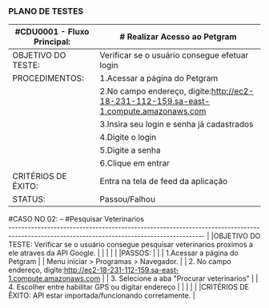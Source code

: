 ### PLANO DE TESTES

| #CDU0001 - Fluxo Principal:  |  # Realizar Acesso ao Petgram    |                                                                     
|  -------------|--------------- |            
|OBJETIVO DO TESTE:|	Verificar se o usuário consegue efetuar login                                             |                         
|PROCEDIMENTOS: | 1.Acessar a página do Petgram |
| | 2.No campo endereço, digite:http://ec2-18-231-112-159.sa-east-1.compute.amazonaws.com |
| | 3.Insira seu login e senha já cadastrados |
| | 4.Digite o login | 
| |5.Digite a senha |
| |6.Clique em entrar   | 
|CRITÉRIOS DE ÊXITO:| Entra na tela de feed da aplicação |
|STATUS: | Passou/Falhou  |                                                        


 #CASO NO	02:   –  #Pesquisar Veterinarios                                                                                              
-------------------------------------------------------------------------------------------------------------------------------------------                                                                                                                                           |
|OBJETIVO DO TESTE:	Verificar se o usuário consegue pesquisar veterinarios proximos a ele atraves da API Google.                          |
|                                                                                                                                         |
|                                                                                                                                         |
|PASSOS: |                                                                                                                                | 
|                      1.Acessar a página do Petgram                                                                                      |
|                      Menu iniciar > Programas > Navegador.                                                                              |
|                      2.	No campo endereço, digite:http://ec2-18-231-112-159.sa-east-1.compute.amazonaws.com                             |
|                      3.	Selecione a aba "Procurar veterinarios"                                                                         |  |                      4. Escolher entre habilitar GPS ou digitar endereço                                                                | 
|                                                                                                                                         | 
|                                                                                                                                         |
|CRITÉRIOS DE ÊXITO:	             API estar importada/funcionando corretamente.                                                           |                                       
